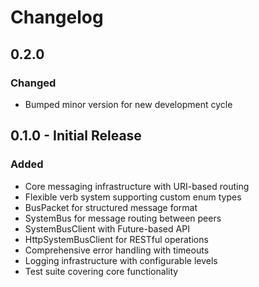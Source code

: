 # Changelog

## 0.2.0

### Changed
- Bumped minor version for new development cycle

## 0.1.0 - Initial Release

### Added
- Core messaging infrastructure with URI-based routing
- Flexible verb system supporting custom enum types
- BusPacket for structured message format
- SystemBus for message routing between peers
- SystemBusClient with Future-based API
- HttpSystemBusClient for RESTful operations
- Comprehensive error handling with timeouts
- Logging infrastructure with configurable levels
- Test suite covering core functionality

